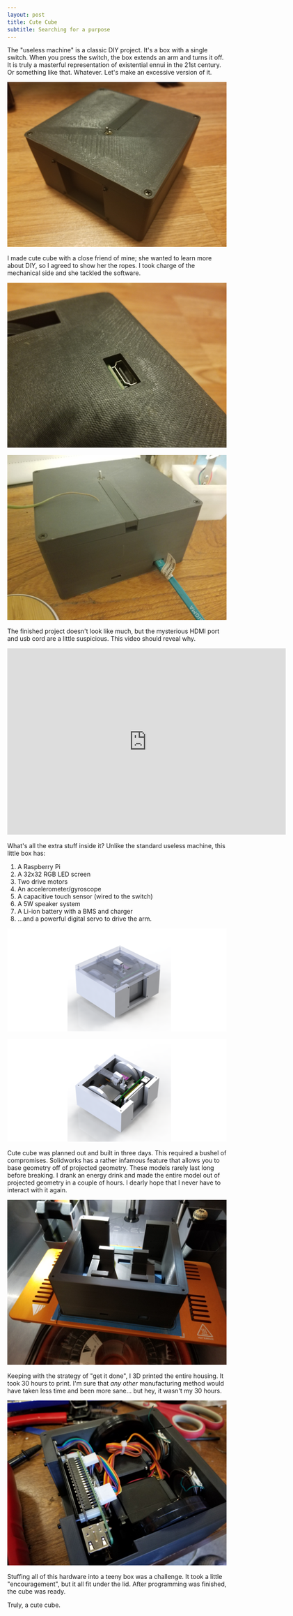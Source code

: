 ```yaml
---
layout: post
title: Cute Cube
subtitle: Searching for a purpose
---
```

The "useless machine" is a classic DIY project. It's a box with a single switch. When you press the switch, the box extends an arm and turns it off. It is truly a masterful representation of existential ennui in the 21st century. Or something like that. Whatever. Let's make an excessive version of it.

![](/img/projects/cutecube/1.jpg)

I made cute cube with a close friend of mine; she wanted to learn more about DIY, so I agreed to show her the ropes. I took charge of the mechanical side and she tackled the software.

![](/img/projects/cutecube/2.jpg)

![](/img/projects/cutecube/3.jpg)

The finished project doesn't look like much, but the mysterious HDMI port and usb cord are a little suspicious. This video should reveal why.

<iframe src="https://player.vimeo.com/video/291028786" width="640" height="427" frameborder="0" webkitallowfullscreen mozallowfullscreen allowfullscreen></iframe>

What's all the extra stuff inside it? Unlike the standard useless machine, this little box has:
1. A Raspberry Pi
2. A 32x32 RGB LED screen
3. Two drive motors
4. An accelerometer/gyroscope
5. A capacitive touch sensor (wired to the switch)
6. A 5W speaker system
7. A Li-ion battery with a BMS and charger
8. ...and a powerful digital servo to drive the arm.

![](/img/projects/cutecube/4.png)

![](/img/projects/cutecube/5.png)

Cute cube was planned out and built in three days. This required a bushel of compromises. Solidworks has a rather infamous feature that allows you to base geometry off of projected geometry. These models rarely last long before breaking. I drank an energy drink and made the entire model out of projected geometry in a couple of hours. I dearly hope that I never have to interact with it again.

![](/img/projects/cutecube/6.jpg)

Keeping with the strategy of "get it done", I 3D printed the entire housing. It took 30 hours to print. I'm sure that <i>any other</i> manufacturing method would have taken less time and been more sane... but hey, it wasn't my 30 hours.

![](/img/projects/cutecube/7.jpg)

Stuffing all of this hardware into a teeny box was a challenge. It took a little "encouragement", but it all fit under the lid. After programming was finished, the cube was ready.

Truly, a cute cube.
